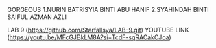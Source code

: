GORGEOUS
1.NURIN BATRISYIA BINTI ABU HANIF
2.SYAHINDAH BINTI SAIFUL AZMAN AZLI

LAB 9 (https://github.com/Starfallsya/LAB-9.git)
YOUTUBE LINK (https://youtu.be/MFcGJBkLM8A?si=TcdF-sqRACakCJoa)



